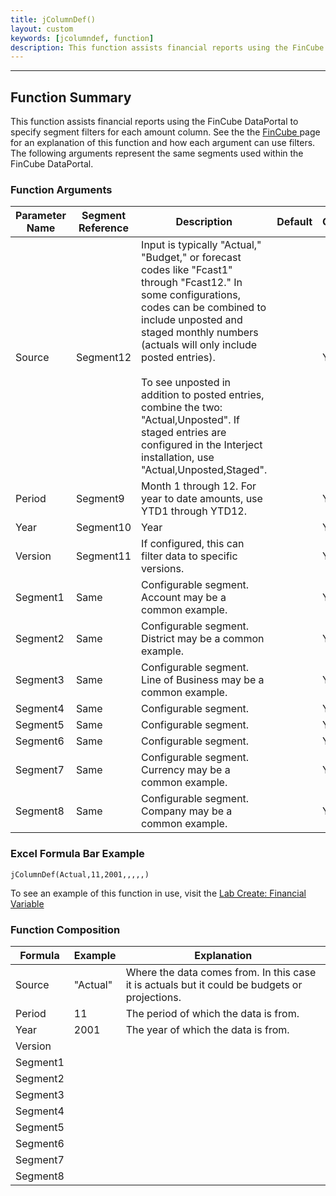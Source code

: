 ```yaml
---
title: jColumnDef()
layout: custom
keywords: [jcolumndef, function]
description: This function assists financial reports using the FinCube DataPortal to specify segment filters for each amount column. 
---
```

* * *

##  Function Summary 

This function assists financial reports using the FinCube DataPortal to specify segment filters for each amount column. See the the [ FinCube ](/wIndex/FinCube---The-Financial-Cube.html) page for an explanation of this function and how each argument can use filters. The following arguments represent the same segments used within the FinCube DataPortal. 

###  Function Arguments   

| Parameter Name | Segment Reference | Description                                                           | Default | Optional |
| -------------- | ----------------- | --------------------------------------------------------------------- | ------- | -------- |
| Source         | Segment12         | Input is typically "Actual," "Budget," or forecast codes like "Fcast1" through "Fcast12." In some configurations, codes can be combined to include unposted and staged monthly numbers (actuals will only include posted entries). <br> <br> To see unposted in addition to posted entries, combine the two: "Actual,Unposted". If staged entries are configured in the Interject installation, use "Actual,Unposted,Staged". |         | YES      |
| Period         | Segment9          | Month 1 through 12. For year to date amounts, use YTD1 through YTD12. |         | YES      |
| Year           | Segment10         | Year                                                                  |         | YES      |
| Version        | Segment11         | If configured, this can filter data to specific versions.             |         | YES      |
| Segment1       | Same              | Configurable segment. Account may be a common example.                |         | YES      |
| Segment2       | Same              | Configurable segment. District may be a common example.               |         | YES      |
| Segment3       | Same              | Configurable segment. Line of Business may be a common example.       |         | YES      |
| Segment4       | Same              | Configurable segment.                                                 |         | YES      |
| Segment5       | Same              | Configurable segment.                                                 |         | YES      |
| Segment6       | Same              | Configurable segment.                                                 |         | YES      |
| Segment7       | Same              | Configurable segment. Currency may be a common example.               |         | YES      |
| Segment8       | Same              | Configurable segment. Company may be a common example.                |         | YES      |

### Excel Formula Bar Example

```Excel
jColumnDef(Actual,11,2001,,,,,)
```

To see an example of this function in use, visit the [Lab Create: Financial Variable ](/wGetStarted/L-Create-FinancialVariable.html)

###  Function Composition   

| Formula  | Example  | Explanation                                                                                   |
| -------- | -------- | --------------------------------------------------------------------------------------------- |
| Source   | "Actual" | Where the data comes from. In this case it is actuals but it could be budgets or projections. |
| Period   | 11       | The period of which the data is from.                                                         |
| Year     | 2001     | The year of which the data is from.                                                           |
| Version  |          |                                                                                               |
| Segment1 |          |                                                                                               |
| Segment2 |          |                                                                                               |
| Segment3 |          |                                                                                               |
| Segment4 |          |                                                                                               |
| Segment5 |          |                                                                                               |
| Segment6 |          |                                                                                               |
| Segment7 |          |                                                                                               |
| Segment8 |          |                                                                                               |
